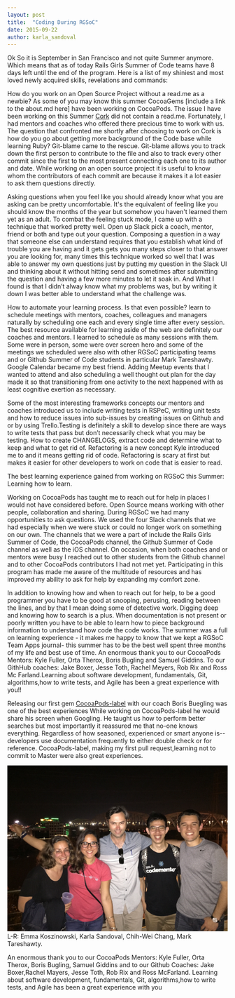 ```yaml
---
layout: post
title:  "Coding During RGSoC"
date: 2015-09-22
author: karla_sandoval
---
```


<p class ="intro"><span class="dropcap"></span>Ok So it is September in San Francisco and not quite Summer anymore. Which means that as of today Rails Girls Summer of Code teams have 8 days left until the end of the program. Here is a list of my shiniest and most loved newly acquired skills, revelations and commands:</p>

How do you work on an Open Source Project without a read.me as a newbie? As some of you may know this summer  CocoaGems [include a link to the about.md here] have been working on CocoaPods. The issue I have been working  on this Summer <a href=”https://github.com/CocoaPods/Cork”>Cork</a>  did not contain a read.me. Fortunately, I had mentors and coaches who offered there precious time to work with us. The question that confronted me shortly after choosing to work on Cork is how do you go about getting more background of the Code base while learning Ruby? Git-blame came to the rescue. Git-blame allows you to track down the first person to contribute to the file and also to track every other commit since the first to the most present connecting each one to its author and date. While working on an open source project it is useful to know whom the contributors of each commit are because it makes it a lot easier to ask them questions directly.

Asking questions when you feel like you should already know what you are asking can be pretty uncomfortable. It's the equivalent of feeling like you should know the months of the year but somehow you haven't learned them yet as an adult. To combat the feeling stuck mode, I came up with a technique that worked pretty well. Open up Slack pick a coach, mentor, friend or both and type out your question. Composing a question in a way that someone else can understand requires that you establish what kind of trouble you are having and it gets gets you many steps closer to that answer you are looking for, many times this technique worked so well that I was able to answer my own questions just by putting my question in the Slack UI and thinking about it without hitting send and sometimes after submitting the question and having a few more minutes to let it soak in. And What I found is that I didn’t alway know what my problems was, but by writing it down I was better able to understand what the challenge was.

How to automate your learning process. Is that even possible? learn to schedule meetings with mentors, coaches, colleagues and managers naturally by scheduling one each and every single time after every session. The best resource available for learning aside of the web are definitely our coaches and mentors. I learned to schedule as many sessions with them. Some were in person, some were over screen hero and some of the meetings we scheduled were also with other RGSoC participating teams and or Github Summer of Code students in particular Mark Tareshawty. Google Calendar became my best friend. Adding Meetup events that I wanted to attend and also scheduling a well thought out plan for the day made it so that transitioning from one activity to the next happened with as least cognitive exertion as necessary.

Some of the most interesting frameworks concepts our mentors and coaches introduced us to include writing tests in RSPeC, writing unit tests and how to reduce issues into sub-issues by creating issues on Github and or by using Trello.Testing is definitely a skill to develop since there are ways to write tests that pass but don’t necessarily check what you  may be testing. How to create CHANGELOGS, extract code and determine what to keep and what to get rid of. Refactoring is a new concept Kyle introduced me to and it means getting rid of code. Refactoring is scary at first but makes it easier for other developers to work on code that is easier to read.


The best learning experience gained from working on RGSoC this Summer:
Learning how to learn.

Working on CocoaPods has taught me to reach out for help in places I would not have considered before. Open Source means working with other people, collaboration and sharing. During RGSoC we had many opportunities to ask questions. We used the four Slack channels that we had especially when we were stuck or could no longer work on something on our own. The channels that we were a part of include the Rails Girls Summer of Code, the CocoaPods channel, the Github Summer of Code channel as well as the iOS channel. On occasion, when both coaches and or mentors were busy I  reached out to other students from the Github channel and to other CocoaPods contributors I had not met yet. Participating in this program has made me aware of  the multitude of resources and has improved my ability to ask for help by expanding my comfort zone.


In addition to knowing how and when to reach out for help, to be a good programmer you have to be good at snooping, perusing, reading between the lines, and by that I mean doing some of detective work. Digging deep and knowing how to search is a plus. When documentation is not present or poorly written you have to be able to learn how to piece  background information to  understand how code the code works. The summer was a full on learning experience - it makes me happy to know  that we kept a RGSoC Team Apps journal- this summer has to be the best well spent three months of my life and best use of time. An enormous thank you to our CocoaPods Mentors: Kyle Fuller, Orta Therox, Boris Bugling and Samuel Giddins. To our GithHub coaches: Jake Boxer, Jesse Toth, Rachel Meyers,  Rob Rix and Ross Mc Farland.Learning about software development, fundamentals, Git, algorithms,how to write tests, and Agile has been a great experience with you!!


Releasing our first gem <a href="https://github.com/Karla-Isabel-Sandoval/cocoapods-labelCocoaPods-label">CocoaPods-label</a> with our coach Boris Buegling was one of the best experiences While working on CocoaPods-label he would share his screen when Googling. He taught us how to perform better searches but most importantly it reassured me that no-one knows everything. Regardless of how seasoned, experienced or smart anyone is-- developers use documentation frequently  to either double check or for reference. CocoaPods-label, making my first pull request,learning not to commit to Master were also great experiences.

![Picture taken in Nashville, Tennessee on June 24, 2015 of Summer of Code Students](/assets/img/codeconf.JPG) L-R: Emma Koszinowski, Karla Sandoval,
Chih-Wei Chang, Mark Tareshawty.

An enormous thank you to our CocoaPods Mentors: Kyle Fuller, Orta Therox, Boris Bugling, Samuel Giddins and to our Github Coaches: Jake Boxer,Rachel Mayers, Jesse Toth, Rob Rix and Ross McFarland. Learning about software development, fundamentals, Git, algorithms,how to write tests, and Agile has been a great experience with you
